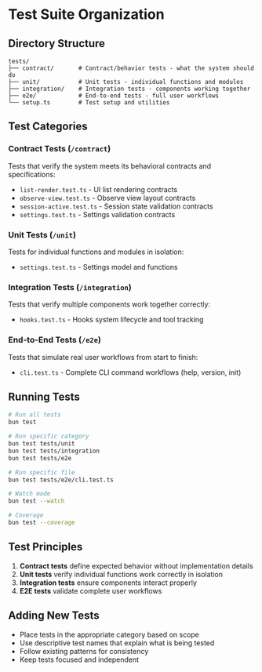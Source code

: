 # Test Suite Organization

## Directory Structure

```
tests/
├── contract/       # Contract/behavior tests - what the system should do
├── unit/           # Unit tests - individual functions and modules
├── integration/    # Integration tests - components working together
├── e2e/            # End-to-end tests - full user workflows
└── setup.ts        # Test setup and utilities
```

## Test Categories

### Contract Tests (`/contract`)
Tests that verify the system meets its behavioral contracts and specifications:
- `list-render.test.ts` - UI list rendering contracts
- `observe-view.test.ts` - Observe view layout contracts
- `session-active.test.ts` - Session state validation contracts
- `settings.test.ts` - Settings validation contracts

### Unit Tests (`/unit`)
Tests for individual functions and modules in isolation:
- `settings.test.ts` - Settings model and functions

### Integration Tests (`/integration`)
Tests that verify multiple components work together correctly:
- `hooks.test.ts` - Hooks system lifecycle and tool tracking

### End-to-End Tests (`/e2e`)
Tests that simulate real user workflows from start to finish:
- `cli.test.ts` - Complete CLI command workflows (help, version, init)

## Running Tests

```bash
# Run all tests
bun test

# Run specific category
bun test tests/unit
bun test tests/integration
bun test tests/e2e

# Run specific file
bun test tests/e2e/cli.test.ts

# Watch mode
bun test --watch

# Coverage
bun test --coverage
```

## Test Principles

1. **Contract tests** define expected behavior without implementation details
2. **Unit tests** verify individual functions work correctly in isolation
3. **Integration tests** ensure components interact properly
4. **E2E tests** validate complete user workflows

## Adding New Tests

- Place tests in the appropriate category based on scope
- Use descriptive test names that explain what is being tested
- Follow existing patterns for consistency
- Keep tests focused and independent